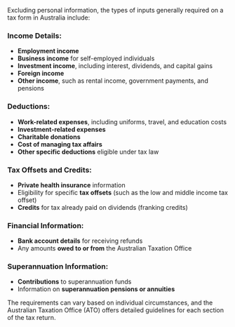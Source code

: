 Excluding personal information, the types of inputs generally required on a tax form in Australia include:

### Income Details:
- **Employment income**
- **Business income** for self-employed individuals
- **Investment income**, including interest, dividends, and capital gains
- **Foreign income**
- **Other income**, such as rental income, government payments, and pensions

### Deductions:
- **Work-related expenses**, including uniforms, travel, and education costs
- **Investment-related expenses**
- **Charitable donations**
- **Cost of managing tax affairs**
- **Other specific deductions** eligible under tax law

### Tax Offsets and Credits:
- **Private health insurance** information
- Eligibility for specific **tax offsets** (such as the low and middle income tax offset)
- **Credits** for tax already paid on dividends (franking credits)

### Financial Information:
- **Bank account details** for receiving refunds
- Any amounts **owed to or from** the Australian Taxation Office

### Superannuation Information:
- **Contributions** to superannuation funds
- Information on **superannuation pensions or annuities**

The requirements can vary based on individual circumstances, and the Australian Taxation Office (ATO) offers detailed guidelines for each section of the tax return.
